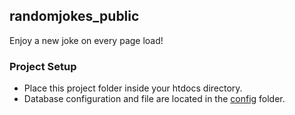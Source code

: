 ## randomjokes_public
Enjoy a new joke on every page load!

### Project Setup
- Place this project folder inside your htdocs directory.
- Database configuration and file are located in the [config](config) folder.